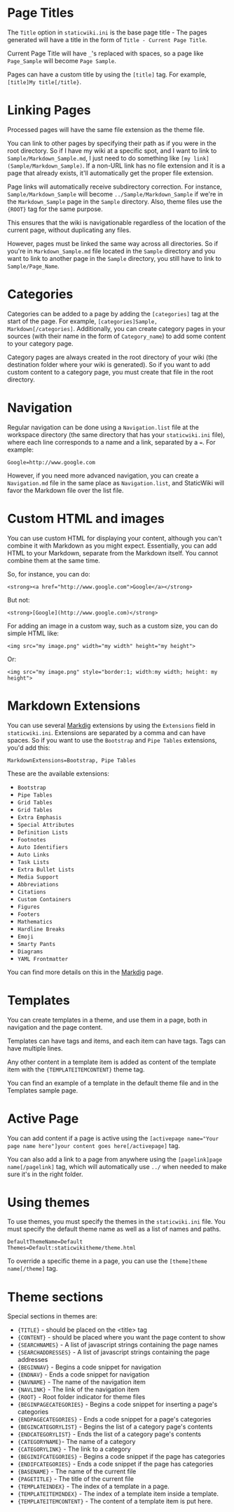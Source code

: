 # Page Titles

The `Title` option in `staticwiki.ini` is the base page title - The pages generated will have a title in the form of `Title - Current Page Title`.

Current Page Title will have `_`'s replaced with spaces, so a page like `Page_Sample` will become `Page Sample`.

Pages can have a custom title by using the `[title]` tag. For example, `[title]My title[/title}`.

# Linking Pages

Processed pages will have the same file extension as the theme file.

You can link to other pages by specifying their path as if you were in the root directory.
So if I have my wiki at a specific spot, and I want to link to `Sample/Markdown_Sample.md`, I just need to do something like `[my link](Sample/Markdown_Sample)`.
If a non-URL link has no file extension and it is a page that already exists, it'll automatically get the proper file extension.

Page links will automatically receive subdirectory correction. For instance, `Sample/Markdown_Sample` will become `../Sample/Markdown_Sample` if we're in the `Markdown_Sample` page in the `Sample` directory.
Also, theme files use the `{ROOT}` tag for the same purpose.

This ensures that the wiki is navigationable regardless of the location of the current page, without duplicating any files.

However, pages must be linked the same way across all directories. So if you're in `Markdown_Sample.md` file located in the `Sample` directory and you want to link to another page in the `Sample` directory,
you still have to link to `Sample/Page_Name`.

# Categories

Categories can be added to a page by adding the `[categories]` tag at the start of the page. For example, `[categories]Sample, Markdown[/categories]`.
Additionally, you can create category pages in your sources (with their name in the form of `Category_name`) to add some content to your category page.

Category pages are always created in the root directory of your wiki (the destination folder where your wiki is generated).
So if you want to add custom content to a category page, you must create that file in the root directory.

# Navigation

Regular navigation can be done using a `Navigation.list` file at the workspace directory (the same directory that has your `staticwiki.ini` file), where each line corresponds to a name and a link, separated by a `=`. For example:

```
Google=http://www.google.com
```

However, if you need more advanced navigation, you can create a `Navigation.md` file in the same place as `Navigation.list`, and StaticWiki will favor the Markdown file over the list file.

# Custom HTML and images

You can use custom HTML for displaying your content, although you can't combine it with Markdown as you might expect.
Essentially, you can add HTML to your Markdown, separate from the Markdown itself. You cannot combine them at the same time.

So, for instance, you can do:

```
<strong><a href="http://www.google.com">Google</a></strong>
```

But not:

```
<strong>[Google](http://www.google.com)</strong>
```

For adding an image in a custom way, such as a custom size, you can do simple HTML like:

```
<img src="my image.png" width="my width" height="my height">
```

Or:

```
<img src="my image.png" style="border:1; width:my width; height: my height">
```

# Markdown Extensions

You can use several [Markdig](https://github.com/lunet-io/markdig) extensions by using the `Extensions` field in `staticwiki.ini`.
Extensions are separated by a comma and can have spaces. So if you want to use the `Bootstrap` and `Pipe Tables` extensions, you'd add this:

```
MarkdownExtensions=Bootstrap, Pipe Tables
```

These are the available extensions:

- `Bootstrap`
- `Pipe Tables`
- `Grid Tables`
- `Grid Tables`
- `Extra Emphasis`
- `Special Attributes`
- `Definition Lists`
- `Footnotes`
- `Auto Identifiers`
- `Auto Links`
- `Task Lists`
- `Extra Bullet Lists`
- `Media Support`
- `Abbreviations`
- `Citations`
- `Custom Containers`
- `Figures`
- `Footers`
- `Mathematics`
- `Hardline Breaks`
- `Emoji`
- `Smarty Pants`
- `Diagrams`
- `YAML Frontmatter`

You can find more details on this in the [Markdig](https://github.com/lunet-io/markdig) page.

# Templates

You can create templates in a theme, and use them in a page, both in navigation and the page content.

Templates can have tags and items, and each item can have tags. Tags can have multiple lines.

Any other content in a template item is added as content of the template item with the `{TEMPLATEITEMCONTENT}` theme tag.

You can find an example of a template in the default theme file and in the Templates sample page.

# Active Page

You can add content if a page is active using the `[activepage name="Your page name here"]your content goes here[/activepage]` tag.

You can also add a link to a page from anywhere using the `[pagelink]page name[/pagelink]` tag, which will automatically use `../` when needed to make sure it's in the right folder.

# Using themes

To use themes, you must specify the themes in the `staticwiki.ini` file. You must specify the default theme name as well as a list of names and paths.

```
DefaultThemeName=Default
Themes=Default:staticwikitheme/theme.html
```

To override a specific theme in a page, you can use the `[theme]theme name[/theme]` tag.

# Theme sections

Special sections in themes are:

- `{TITLE}` - should be placed on the &lt;title&gt; tag
- `{CONTENT}` - should be placed where you want the page content to show
- `{SEARCHNAMES}` - A list of javascript strings containing the page names
- `{SEARCHADDRESSES}` - A list of javascript strings containing the page addresses
- `{BEGINNAV}` - Begins a code snippet for navigation
- `{ENDNAV}` - Ends a code snippet for navigation
- `{NAVNAME}` - The name of the navigation item
- `{NAVLINK}` - The link of the navigation item
- `{ROOT}` - Root folder indicator for theme files
- `{BEGINPAGECATEGORIES}` - Begins a code snippet for inserting a page's categories
- `{ENDPAGECATEGORIES}` - Ends a code snippet for a page's categories
- `{BEGINCATEGORYLIST}` - Begins the list of a category page's contents
- `{ENDCATEGORYLIST}` - Ends the list of a category page's contents
- `{CATEGORYNAME}`- The name of a category
- `{CATEGORYLINK}` - The link to a category
- `{BEGINIFCATEGORIES}` - Begins a code snippet if the page has categories
- `{ENDIFCATEGORIES}` - Ends a code snippet if the page has categories
- `{BASENAME}` - The name of the current file
- `{PAGETITLE}` - The title of the current file
- `{TEMPLATEINDEX}` - The index of a template in a page.
- `{TEMPLATEITEMINDEX}` - The index of a template item inside a template.
- `{TEMPLATEITEMCONTENT}` - The content of a template item is put here.
